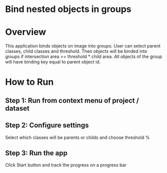 # Bind nested objects in groups

# Overview

This application binds objects on image into groups. User can select parent classes, child classes and threshold. Then objects will be binded into groups if intersection area >= threshold * child area. All objects of the group will have binding key equal to parent object id.

# How to Run

## Step 1: Run from context menu of project / dataset

## Step 2: Configure settings
Select which classes will be parents or childs and choose threshold %

## Step 3: Run the app
Click Start button and track the progress on a progress bar
